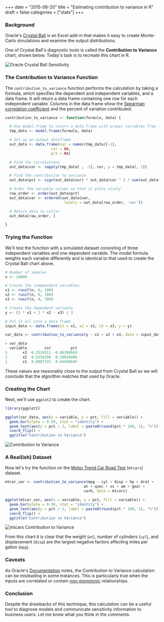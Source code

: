 +++
date = "2015-08-20"
title = "Estimating contribution to variance in R"
draft = false
categories = ["stats"]
+++

### Background

Oracle's [Crystal Ball](http://www.oracle.com/us/products/applications/crystalball/overview/index.html) is an Excel add-in that makes it easy to create Monte-Carlo simulations and examine the output distributions.

One of Crystal Ball's diagnostic tools is called the __Contribution to Variance__ chart, shown below. Today's task is to recreate this chart in R.

![Oracle Crystal Ball Sensitivity](/images/crystal_ball_sensitivity.png)

### The Contribution to Variance Function

The `contribution_to_variance` function performs the calculation by taking a formula, which specifies the dependent and independent variables, and a data frame. It will return a data frame containing one row for each independent variable. Columns in the data frame show the [Spearman correlation coefficient](http://en.wikipedia.org/wiki/Spearman%27s_rank_correlation_coefficient) and the percent of variation contributed.

``` r
contribution_to_variance <- function(formula, data) {

  # Use model.frame to return a data frame with proper variables from formula
  tmp_data <- model.frame(formula, data)

  # Set up an output dataframe
  out_data <- data.frame(var = names(tmp_data)[-1],
                     cor = NA,
                     pct = NA)

  # Find the correlations
  out_data$cor <- sapply(tmp_data[ , -1], cor, y = tmp_data[, 1])

  # Find the contribution to variance
  out_data$pct <- sign(out_data$cor) * out_data$cor ^ 2 / sum(out_data$cor ^ 2)

  # Order the variable column so that it plots nicely
  row_order <- order(out_data$pct)
  out_data$var <- ordered(out_data$var,
                           levels = out_data[row_order, 'var'])

  # Return data to caller
  out_data[row_order, ]

}

```

### Trying the Function

We'll test the function with a simulated dataset consisting of three independent variables and one dependent variable. The model formula weights each variable differently and is identical to that used to create the Crystal Ball chart above.

``` r
# Number of samples
n <- 10000

# Create the independent variables
x1 <- runif(n, 0, 100)
x2 <- runif(n, 0, 100)
x3 <- runif(n, 0, 100)

# Create the dependent variable
y <- (3 * x1 + 2 * x2 - x3) / 3

# Put it all into a data frame
input_data <- data.frame(x1 = x1, x2 = x2, x3 = x3, y = y)

var_data <- contribution_to_variance(y ~ x1 + x2 + x3, data = input_data)

> var_data
  variable        cor         pct
3       x3 -0.2518511 -0.06398669
2       x2  0.5354290  0.28920486
1       x1  0.8007315  0.64680845

```

These values are reasonably close to the output from Crystal Ball so we will conclude that the algorithm matches that used by Oracle.

### Creating the Chart

Next, we'll use `ggplot2` to create the chart.

``` r
library(ggplot2)

ggplot(var_data, aes(x = variable, y = pct, fill = variable)) +
  geom_bar(alpha = 0.50, stat = "identity") +
  geom_text(aes(y = pct / 2, label = paste0(round(pct * 100, 1), "%"))) +
  coord_flip() +
  ggtitle("Contribution to Variance")

```

![Contribution to Variance](/images/contribution_to_variance.png)

### A Real(ish) Dataset

Now let's try the function on the [Motor Trend Car Road Test](https://stat.ethz.ch/R-manual/R-devel/library/datasets/html/mtcars.html) (`mtcars`) dataset.

``` r
mtcar_var <- contribution_to_variance(mpg ~ cyl + disp + hp + drat +
                                    wt + qsec + vs + am + gear +
                                    carb, data = mtcars)

ggplot(mtcar_var, aes(x = variable, y = pct, fill = variable)) +
  geom_bar(alpha = 0.50, stat = "identity") +
  geom_text(aes(y = pct / 2, label = paste0(round(pct * 100, 1), "%"))) +
  coord_flip() +
  ggtitle("Contribution to Variance")

```

![mtcars Contribution to Variance](/images/mtcars_contribution_to_variance.png)

From this chart it is clear that the weight (`wt`), number of cylinders (`cyl`), and displacement (`disp`) are the largest negative factors affecting miles per gallon (`mpg`).

### Caveats

As Oracle's [Documentation](http://docs.oracle.com/cd/E17236_01/epm.1112/cb_user/frameset.htm?ch07s04s03.html) notes, the Contribution to Variance calculation can be misleading in some instances. This is particularly true when the inputs are correlated or contain [non-monotonic](http://en.wikipedia.org/wiki/Monotonic_function) relationships.

### Conclusion

Despite the drawbacks of this technique, this calculation can be a useful tool to diagnose models and communicate sensitivity information to business users. Let me know what you think in the comments.
